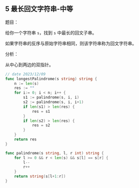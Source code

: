 ## 5 最长回文字符串-中等

题目：

给你一个字符串 `s`，找到 `s` 中最长的回文子串。

如果字符串的反序与原始字符串相同，则该字符串称为回文字符串。



分析：

从中心到两边的双指针。

```go
// date 2023/12/09
func longestPalindrome(s string) string {
    n := len(s)
    res := ""
    for i:= 0; i < n; i++ {
        s1 := palindrome(s, i, i)
        s2 := palindrome(s, i, i+1)
        if len(s1) > len(res) {
            res = s1
        }
        if len(s2) > len(res) {
            res = s2
        }
    }
    return res
}

func palindrome(s string, l, r int) string {
    for l >= 0 && r < len(s) && s[l] == s[r] {
        l--
        r++
    }
    return string(s[l+1:r])
}
```

